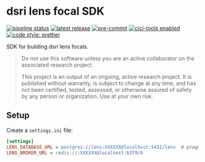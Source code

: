 # dsri lens focal SDK

<!-- BADGIE TIME -->

[![pipeline status](https://img.shields.io/gitlab/pipeline-status/saferatdayzero/lens-focal?branch=main)](https://gitlab.com/saferatdayzero/lens-focal/-/commits/main)
[![latest release](https://img.shields.io/gitlab/v/release/saferatdayzero/lens-focal)](https://gitlab.com/saferatdayzero/lens-focal/-/releases)
[![pre-commit](https://img.shields.io/badge/pre--commit-enabled-brightgreen?logo=pre-commit)](https://github.com/pre-commit/pre-commit)
[![cici-tools enabled](https://img.shields.io/badge/%E2%9A%A1_cici--tools-enabled-c0ff33)](https://gitlab.com/buildgarden/tools/cici-tools)
[![code style: prettier](https://img.shields.io/badge/code_style-prettier-ff69b4.svg)](https://github.com/prettier/prettier)

<!-- END BADGIE TIME -->

SDK for building dsri lens focals.

> Do not use this software unless you are an active collaborator on the
> associated research project.
>
> This project is an output of an ongoing, active research project. It is
> published without warranty, is subject to change at any time, and has not been
> certified, tested, assessed, or otherwise assured of safety by any person or
> organization. Use at your own risk.

## Setup

Create a `settings.ini` file:

```ini
[settings]
LENS_DATABASE_URL = postgres://lens:XXXXXX@localhost:5432/lens  # pragma: allowlist secret
LENS_BROKER_URL = redis://:XXXXXX@localhost:6379/0
```
